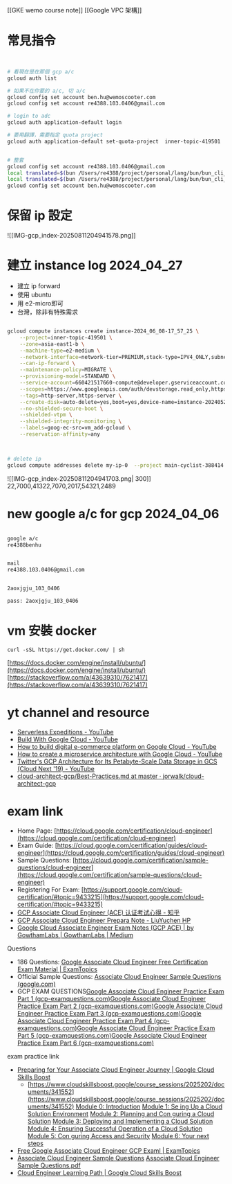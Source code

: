 
[[GKE wemo course note]]
[[Google VPC 架構]]



# 常見指令
```sh


# 看現在是在那個 gcp a/c
gcloud auth list

# 如果不在你要的 a/c, 切 a/c
gcloud config set account ben.hu@wemoscooter.com
gcloud config set account re4388.103.0406@gmail.com

# login to adc
gcloud auth application-default login

# 要用翻譯，需要指定 quota project
gcloud auth application-default set-quota-project  inner-topic-419501


# 整套
gcloud config set account re4388.103.0406@gmail.com 
local translated=$(bun /Users/re4388/project/personal/lang/bun/bun_cli_0/poc/translate/translateC2E.ts "如果您需要更精细地控制输出")
local translated=$(bun /Users/re4388/project/personal/lang/bun/bun_cli_0/poc/translate/eng_to_var.ts "$translated")
gcloud config set account ben.hu@wemoscooter.com

```



# 保留 ip 設定

![[IMG-gcp_index-20250811204941578.png]]


# 建立 instance log 2024_04_27
- 建立 ip forward
- 使用 ubuntu
- 用 e2-micro即可
- 台灣，除非有特殊需求

```sh

gcloud compute instances create instance-2024_06_08-17_57_25 \
    --project=inner-topic-419501 \
    --zone=asia-east1-b \
    --machine-type=e2-medium \
    --network-interface=network-tier=PREMIUM,stack-type=IPV4_ONLY,subnet=default \
    --can-ip-forward \
    --maintenance-policy=MIGRATE \
    --provisioning-model=STANDARD \
    --service-account=660421517660-compute@developer.gserviceaccount.com \
    --scopes=https://www.googleapis.com/auth/devstorage.read_only,https://www.googleapis.com/auth/logging.write,https://www.googleapis.com/auth/monitoring.write,https://www.googleapis.com/auth/servicecontrol,https://www.googleapis.com/auth/service.management.readonly,https://www.googleapis.com/auth/trace.append \
    --tags=http-server,https-server \
    --create-disk=auto-delete=yes,boot=yes,device-name=instance-20240526-054054,image=projects/ubuntu-os-cloud/global/images/ubuntu-2004-focal-v20240519,mode=rw,size=10,type=projects/inner-topic-419501/zones/asia-east1-b/diskTypes/pd-balanced \
    --no-shielded-secure-boot \
    --shielded-vtpm \
    --shielded-integrity-monitoring \
    --labels=goog-ec-src=vm_add-gcloud \
    --reservation-affinity=any



# delete ip
gcloud compute addresses delete my-ip-0  --project main-cyclist-388414 --region asia-east1


```

![[IMG-gcp_index-20250811204941703.png| 300]]
22,7000,41322,7070,2017,54321,2489


# new google a/c for gcp 2024_04_06
``` sh

google a/c
re4388benhu


mail
re4388.103.0406@gmail.com


2aoxjgju_103_0406

pass: 2aoxjgju_103_0406


```



# vm 安裝 docker
 ```
curl -sSL https://get.docker.com/ | sh
```
[https://docs.docker.com/engine/install/ubuntu/](https://docs.docker.com/engine/install/ubuntu/)
[https://stackoverflow.com/a/43639310/7621417](https://stackoverflow.com/a/43639310/7621417)

# yt channel and resource
- [Serverless Expeditions - YouTube](https://www.youtube.com/playlist?list=PLIivdWyY5sqJwq_pgOxcHzusWjXDVCEiX)
- [Build With Google Cloud - YouTube](https://www.youtube.com/playlist?list=PLIivdWyY5sqLuHY9Lw3DSJbY9Y-eIGMKf)
- [How to build digital e-commerce platform on Google Cloud - YouTube](https://www.youtube.com/watch?v=aOaR4GAcKYU)
- [How to create a microservice architecture with Google Cloud - YouTube](https://www.youtube.com/watch?v=YxNRkw8Msdw)
- [Twitter's GCP Architecture for Its Petabyte-Scale Data Storage in GCS (Cloud Next '19) - YouTube](https://www.youtube.com/watch?v=rBNFwdVDlyo)
- [cloud-architect-gcp/Best-Practices.md at master · jorwalk/cloud-architect-gcp](https://github.com/jorwalk/cloud-architect-gcp/blob/master/Best-Practices.md)



# exam link
- Home Page: [https://cloud.google.com/certification/cloud-engineer](https://cloud.google.com/certification/cloud-engineer) 
- Exam Guide: [https://cloud.google.com/certification/guides/cloud-engineer](https://cloud.google.com/certification/guides/cloud-engineer) 
- Sample Questions: [https://cloud.google.com/certification/sample-questions/cloud-engineer](https://cloud.google.com/certification/sample-questions/cloud-engineer) 
- Registering For Exam: [https://support.google.com/cloud-certification/#topic=9433215](https://support.google.com/cloud-certification/#topic=9433215)
- [GCP Associate Cloud Engineer (ACE) 认证考试心得 - 知乎](https://zhuanlan.zhihu.com/p/478981425)
- [GCP Associate Cloud Engineer Prepara Note - LiuYuchen HP](https://liuyuchen777.github.io/2022/02/20/ACE-Prepare-Note/#Other)
- [Google Cloud Associate Engineer Exam Notes (GCP ACE) | by GowthamLabs | GowthamLabs | Medium](https://medium.com/gowthamlabs/google-cloud-associate-engineer-notes-gcp-ace-8d2260cb3882)

Questions
- 186 Questions: [Google Associate Cloud Engineer Free Certification Exam Material | ExamTopics](https://link.zhihu.com/?target=https%3A//www.examtopics.com/exams/google/associate-cloud-engineer/)
- Official Sample Questions: [Associate Cloud Engineer Sample Questions (google.com)](https://link.zhihu.com/?target=https%3A//docs.google.com/forms/d/e/1FAIpQLSfexWKtXT2OSFJ-obA4iT3GmzgiOCGvjrT9OfxilWC1yPtmfQ/viewform%3Ffbzx%3D-6318940972985920607)
- GCP EXAM QUESTIONS[Google Associate Cloud Engineer Practice Exam Part 1 (gcp-examquestions.com)](https://link.zhihu.com/?target=https%3A//gcp-examquestions.com/gcp-associate-cloud-engineer-practice-exam-part-1/)[Google Associate Cloud Engineer Practice Exam Part 2 (gcp-examquestions.com)](https://link.zhihu.com/?target=https%3A//gcp-examquestions.com/gcp-associate-cloud-engineer-practice-exam-part-2/)[Google Associate Cloud Engineer Practice Exam Part 3 (gcp-examquestions.com)](https://link.zhihu.com/?target=https%3A//gcp-examquestions.com/gcp-associate-cloud-engineer-practice-exam-part-3/)[Google Associate Cloud Engineer Practice Exam Part 4 (gcp-examquestions.com)](https://link.zhihu.com/?target=https%3A//gcp-examquestions.com/gcp-associate-cloud-engineer-practice-exam-part-4/)[Google Associate Cloud Engineer Practice Exam Part 5 (gcp-examquestions.com)](https://link.zhihu.com/?target=https%3A//gcp-examquestions.com/gcp-associate-cloud-engineer-practice-exam-part-5/)[Google Associate Cloud Engineer Practice Exam Part 6 (gcp-examquestions.com)](https://link.zhihu.com/?target=https%3A//gcp-examquestions.com/gcp-associate-cloud-engineer-practice-exam-part-6/)


exam practice link
- [Preparing for Your Associate Cloud Engineer Journey | Google Cloud Skills Boost](https://www.cloudskillsboost.google/course_templates/77?utm_source=gcp_training&utm_medium=website&utm_campaign=cgc&skip_cache=true)
    - [https://www.cloudskillsboost.google/course_sessions/2025202/documents/341552](https://www.cloudskillsboost.google/course_sessions/2025202/documents/341552)
    [Module 0: Introduction](https://storage.googleapis.com/cloud-training/gcpace/2.0/en/on-demand/Preparing_for_ACE_Module_0_v2.0.pdf) [Module 1: Se ing Up a Cloud Solution Environment](https://storage.googleapis.com/cloud-training/gcpace/2.0/en/on-demand/Preparing_for_ACE_Module_1_v2.0.pdf) [Module 2: Planning and Con guring a Cloud Solution](https://storage.googleapis.com/cloud-training/gcpace/2.0/en/on-demand/Preparing_for_ACE_Module_2_v2.0.pdf) [Module 3: Deploying and Implementing a Cloud Solution](https://storage.googleapis.com/cloud-training/gcpace/2.0/en/on-demand/Preparing_for_ACE_Module_3_v2.0.pdf) [Module 4: Ensuring Successful Operation of a Cloud Solution](https://storage.googleapis.com/cloud-training/gcpace/2.0/en/on-demand/Preparing_for_ACE_Module_4_v2.0.pdf) [Module 5: Con guring Access and Security](https://storage.googleapis.com/cloud-training/gcpace/2.0/en/on-demand/Preparing_for_ACE_Module_5_v2.0.pdf) [Module 6: Your next steps](https://storage.googleapis.com/cloud-training/gcpace/2.0/en/on-demand/Preparing_for_ACE_Module_6_v2.0.pdf)
- [Free Google Associate Cloud Engineer GCP Examl | ExamTopics](https://www.examtopics.com/exams/google/associate-cloud-engineer/)
- [Associate Cloud Engineer Sample Questions](https://docs.google.com/forms/d/e/1FAIpQLSfexWKtXT2OSFJ-obA4iT3GmzgiOCGvjrT9OfxilWC1yPtmfQ/viewform)
    [Associate Cloud Engineer Sample Questions.pdf](https://s3-us-west-2.amazonaws.com/secure.notion-static.com/d698aa7f-e7bf-460d-ae10-4dfc17b36693/Associate_Cloud_Engineer_Sample_Questions.pdf)
- [Cloud Engineer Learning Path | Google Cloud Skills Boost](https://www.cloudskillsboost.google/paths/11)